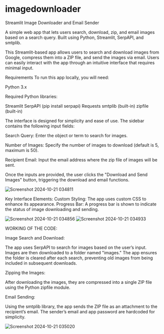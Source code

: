 # imagedownloader

Streamlit Image Downloader and Email Sender 

A simple web app that lets users search, download, zip, and email images based on a search query. Built using Python, Streamlit, SerpAPI, and smtplib.

This Streamlit-based app allows users to search and download images from Google, compress them into a ZIP file, and send the images via email. Users can easily interact with the app through an intuitive interface that requires minimal input.



Requirements
To run this app locally, you will need:

Python 3.x

Required Python libraries:

Streamlit
SerpAPI (pip install serpapi)
Requests
smtplib (built-in)
zipfile (built-in)

The interface is designed for simplicity and ease of use. The sidebar contains the following input fields:

Search Query: Enter the object or term to search for images.

Number of Images: Specify the number of images to download (default is 5, maximum is 50).

Recipient Email: Input the email address where the zip file of images will be sent.

Once the inputs are provided, the user clicks the "Download and Send Images" button, triggering the download and email functions.

![Screenshot 2024-10-21 034811](https://github.com/user-attachments/assets/c6e4574c-3a2d-4d1f-9f79-8b12cff4bb18)

Key Interface Elements:
Custom Styling: The app uses custom CSS to enhance its appearance.
Progress Bar: A progress bar is shown to indicate the status of image downloading and sending.


![Screenshot 2024-10-21 034856](https://github.com/user-attachments/assets/bbfefcd6-2003-4248-a7eb-4125a5ea7086)
![Screenshot 2024-10-21 034933](https://github.com/user-attachments/assets/b3c6ee23-4f42-4e5d-bc64-a4b144ae7f2f)

WORKING OF THE CODE:

Image Search and Download:

The app uses SerpAPI to search for images based on the user’s input.
Images are then downloaded to a folder named "images."
The app ensures the folder is cleared after each search, preventing old images from being included in subsequent downloads.

Zipping the Images:

After downloading the images, they are compressed into a single ZIP file using the Python zipfile module.

Email Sending:

Using the smtplib library, the app sends the ZIP file as an attachment to the recipient’s email. The sender’s email and app password are hardcoded for simplicity.


![Screenshot 2024-10-21 035020](https://github.com/user-attachments/assets/63aa5a76-51ae-4174-ad09-816c0a27f08b)



